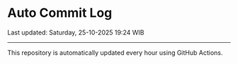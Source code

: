 # Auto Commit Log

Last updated: Saturday, 25-10-2025 19:24 WIB

---

This repository is automatically updated every hour using GitHub Actions.
